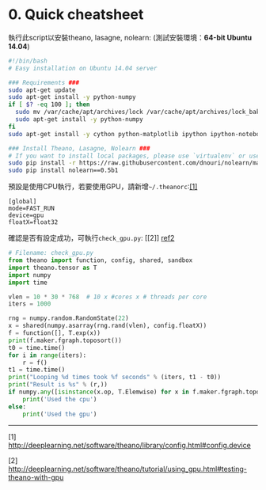 # 0. Quick cheatsheet

執行此script以安裝theano, lasagne, nolearn:
(測試安裝環境：**64-bit Ubuntu 14.04**)
```bash
#!/bin/bash
# Easy installation on Ubuntu 14.04 server

### Requirements ###
sudo apt-get update
sudo apt-get install -y python-numpy
if [ $? -eq 100 ]; then 
  sudo mv /var/cache/apt/archives/lock /var/cache/apt/archives/lock_bak
  sudo apt-get install -y python-numpy
fi
sudo apt-get install -y cython python-matplotlib ipython ipython-notebook python-pandas python-sympy python-scipy python-dev python-pip python-nose g++ libopenblas-dev git libblas-dev liblapack-dev libatlas-base-dev gfortran 

### Install Theano, Lasagne, Nolearn ###
# If you want to install local packages, please use `virtualenv` or use `pip install --user`
sudo pip install -r https://raw.githubusercontent.com/dnouri/nolearn/master/requirements.txt
sudo pip install nolearn==0.5b1
```
預設是使用CPU執行，若要使用GPU，請新增`~/.theanorc`:<a href=".#ref1">[1]</a>
```
[global]
mode=FAST_RUN
device=gpu
floatX=float32
```
確認是否有設定成功，可執行`check_gpu.py`: [[2]] [ref2]
```python
# Filename: check_gpu.py
from theano import function, config, shared, sandbox
import theano.tensor as T
import numpy
import time

vlen = 10 * 30 * 768  # 10 x #cores x # threads per core
iters = 1000

rng = numpy.random.RandomState(22)
x = shared(numpy.asarray(rng.rand(vlen), config.floatX))
f = function([], T.exp(x))
print(f.maker.fgraph.toposort())
t0 = time.time()
for i in range(iters):
    r = f()
t1 = time.time()
print("Looping %d times took %f seconds" % (iters, t1 - t0))
print("Result is %s" % (r,))
if numpy.any([isinstance(x.op, T.Elemwise) for x in f.maker.fgraph.toposort()]):
    print('Used the cpu')
else:
    print('Used the gpu')
```
---
[ref2]: .#ref2
<a name="ref1">[1]</a> 
http://deeplearning.net/software/theano/library/config.html#config.device

<a name="ref2">[2]</a>
http://deeplearning.net/software/theano/tutorial/using_gpu.html#testing-theano-with-gpu